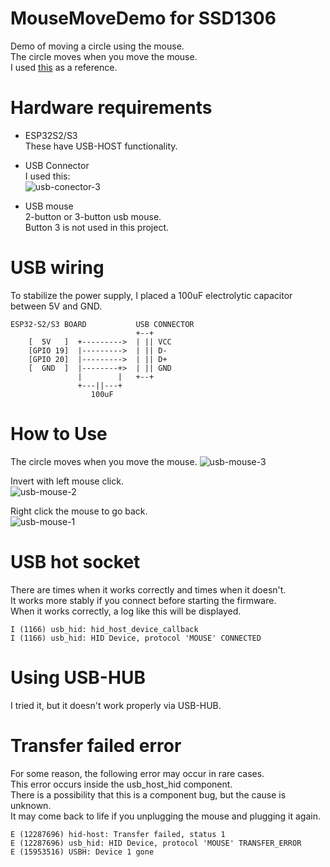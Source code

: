 # MouseMoveDemo for SSD1306
Demo of moving a circle using the mouse.   
The circle moves when you move the mouse.   
I used [this](https://github.com/espressif/esp-idf/tree/master/examples/peripherals/usb/host/hid) as a reference.   

# Hardware requirements

- ESP32S2/S3   
 These have USB-HOST functionality.

- USB Connector   
 I used this:   
 ![usb-conector-3](https://github.com/user-attachments/assets/05f3f79d-00d1-4d65-ad46-67d2e987bc88)

- USB mouse   
 2-button or 3-button usb mouse.   
 Button 3 is not used in this project.   

# USB wiring   
To stabilize the power supply, I placed a 100uF electrolytic capacitor between 5V and GND.   
```
ESP32-S2/S3 BOARD           USB CONNECTOR
                            +--+
    [  5V   ]  +--------->  | || VCC
    [GPIO 19]  |--------->  | || D-
    [GPIO 20]  |--------->  | || D+
    [  GND  ]  |--------+>  | || GND
               |        |   +--+
               +---||---+
                  100uF
```

# How to Use   
The circle moves when you move the mouse.
![usb-mouse-3](https://github.com/user-attachments/assets/020e0f71-aff5-4e12-8fad-1dc724336f2e)

Invert with left mouse click.   
![usb-mouse-2](https://github.com/user-attachments/assets/28ec7de7-d741-408a-8ed6-6821277129c7)


Right click the mouse to go back.   
![usb-mouse-1](https://github.com/user-attachments/assets/b8d152c5-2aed-450b-9f18-721f051c0b23)

# USB hot socket
There are times when it works correctly and times when it doesn't.   
It works more stably if you connect before starting the firmware.   
When it works correctly, a log like this will be displayed.   
```
I (1166) usb_hid: hid_host_device_callback
I (1166) usb_hid: HID Device, protocol 'MOUSE' CONNECTED
```

# Using USB-HUB
I tried it, but it doesn't work properly via USB-HUB.

# Transfer failed error
For some reason, the following error may occur in rare cases.   
This error occurs inside the usb_host_hid component.   
There is a possibility that this is a component bug, but the cause is unknown.   
It may come back to life if you unplugging the mouse and plugging it again.   
```
E (12287696) hid-host: Transfer failed, status 1
E (12287696) usb_hid: HID Device, protocol 'MOUSE' TRANSFER_ERROR
E (15953516) USBH: Device 1 gone
```

